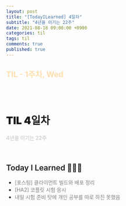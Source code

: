 ```yaml
---
layout: post
title: "[TodayILearned] 4일차"
subtitle: "4년을 이기는 22주"
date: 2021-08-18 09:00:00 +0900
categories: til
tags: til
comments: true
published: true
---
```


## <span style="color:navajowhite;">TIL - 1주차, Wed

<br />
<br />

# **<span style="font-weight:900">TIL 4일차</span>**

**<span style="color:lightgray">4년을 이기는 22주</span>**

<br />

## <span style="font-weight:600">Today I Learned</span> 🧗🏻‍♂️

- <span style="color:gray">[포스팅] 클라이언트 빌드와 배포 정리</span>
- <span style="color:gray">[HA2] 코플릿 시험 응시</span>
- <span style="color:gray">내일 시험 준비 탓에 개인 공부를 따로 하진 못했음</span>
